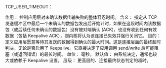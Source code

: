 TCP_USER_TIMEOUT：

作用： 控制应用层对未确认数据传输失败的整体容忍时间。
含义： 指定从 TCP 发送缓冲区中最后一个未确认的数据包发出后开始计时，如果在这段时间内该数据包（或后续任何未确认的数据包）没有被对端确认 (ACK)，也没有收到任何有效数据（包括 Keepalive ACK），则内核将认为该连接已失效并强行关闭它。
目的： 定义应用层愿意等待其发送的数据得到确认的最大时间。这是连接层面的最终超时判决，无论是否启用了 Keepalive。它直接决定了应用调用 send/write 后可能阻塞（或返回错误）的最长时间。
单位： 毫秒。
默认值： 由系统决定，通常也较大或依赖于 Keepalive 设置。
层级： 更高层的、连接最终状态判定的超时。
